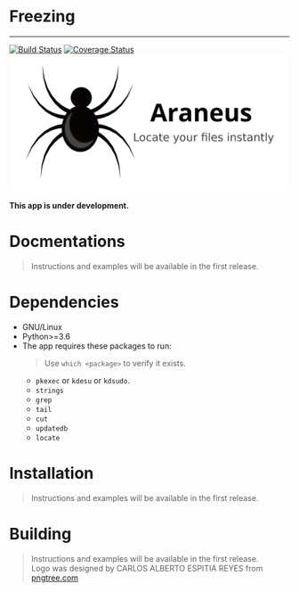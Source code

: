 # Freezing

---

[![Build Status](https://travis-ci.org/akkk33/araneus.svg?branch=master)](https://travis-ci.org/akkk33/araneus)
[![Coverage Status](https://coveralls.io/repos/github/akkk33/araneus/badge.svg?branch=master)](https://coveralls.io/github/akkk33/araneus?branch=master)
![Logo](Araneus/UI/icons/banner.png)

**This app is under development.**

# Docmentations

> Instructions and examples will be available in the first release.

# Dependencies

- GNU/Linux
- Python>=3.6
- The app requires these packages to run:
  > Use `which <package>` to verify it exists.
  - `pkexec` or `kdesu` or `kdsudo`.
  - `strings`
  - `grep`
  - `tail`
  - `cut`
  - `updatedb`
  - `locate`

# Installation

> Instructions and examples will be available in the first release.

# Building

> Instructions and examples will be available in the first release.<br>
>Logo was designed by CARLOS ALBERTO ESPITIA REYES from [pngtree.com](https://pngtree.com/freepng/vector-cartoon-black-spider_2441240.html)
